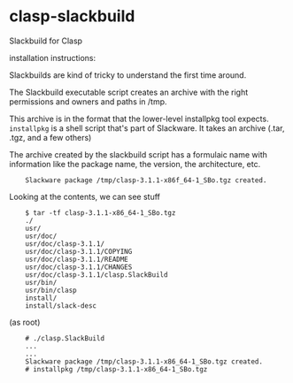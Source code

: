 # clasp-slackbuild
Slackbuild for Clasp

installation instructions:

Slackbuilds are kind of tricky to understand the first time around.

The Slackbuild executable script creates an archive with the right permissions
and owners and paths in /tmp.

This archive is in the format that the lower-level installpkg tool expects. 
`installpkg` is a shell script that's part of Slackware.
It takes an archive (.tar, .tgz, and a few others)

The archive created by the slackbuild script has a formulaic name
with information like the package name, the version, the architecture, etc.

```
    Slackware package /tmp/clasp-3.1.1-x86f_64-1_SBo.tgz created.
```

Looking at the contents, we can see stuff

```
    $ tar -tf clasp-3.1.1-x86_64-1_SBo.tgz 
    ./
    usr/
    usr/doc/
    usr/doc/clasp-3.1.1/
    usr/doc/clasp-3.1.1/COPYING
    usr/doc/clasp-3.1.1/README
    usr/doc/clasp-3.1.1/CHANGES
    usr/doc/clasp-3.1.1/clasp.SlackBuild
    usr/bin/
    usr/bin/clasp
    install/
    install/slack-desc
```

(as root)

```
    # ./clasp.SlackBuild
    ...
    ...
    Slackware package /tmp/clasp-3.1.1-x86_64-1_SBo.tgz created.
    # installpkg /tmp/clasp-3.1.1-x86_64-1_SBo.tgz
```
